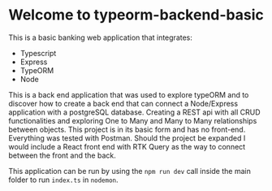 # Welcome to typeorm-backend-basic

This is a basic banking web application that integrates: 
- Typescript
- Express
- TypeORM
- Node

This is a back end application that was used to explore typeORM and to discover how to create a back end that can connect a Node/Express application with a postgreSQL database.
Creating a REST api with all CRUD functionalities and exploring One to Many and Many to Many relationships between objects. This project is in its basic form and has no front-end.
Everything was tested with Postman. Should the project be expanded I would include a React front end with RTK Query as the way to connect between the front and the back.

This application can be run by using the `npm run dev` call inside the main folder to run `index.ts` in `nodemon`.
